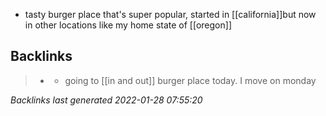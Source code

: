 - tasty burger place that's super popular, started in [[california]]but now in other locations like my home state of [[oregon]]

## Backlinks

> - [](2021-04-22.md)
>   - going to [[in and out]] burger place today. I move on monday

_Backlinks last generated 2022-01-28 07:55:20_
